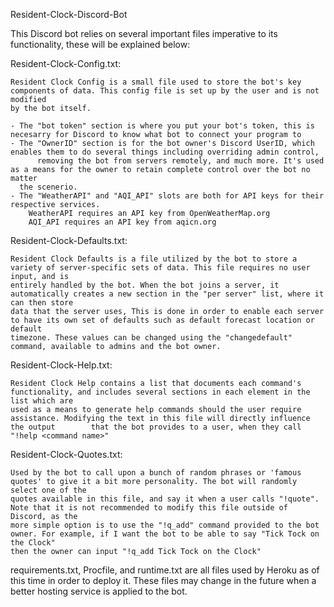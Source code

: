 Resident-Clock-Discord-Bot

This Discord bot relies on several important files imperative to its functionality, these will be explained below:

Resident-Clock-Config.txt:
	
	Resident Clock Config is a small file used to store the bot's key components of data. This config file is set up by the user and is not modified
	by the bot itself.

	- The "bot token" section is where you put your bot's token, this is necesarry for Discord to know what bot to connect your program to
	- The "OwnerID" section is for the bot owner's Discord UserID, which enables them to do several things including overriding admin control,
          removing the bot from servers remotely, and much more. It's used as a means for the owner to retain complete control over the bot no matter
	  the scenerio.
	- The "WeatherAPI" and "AQI_API" slots are both for API keys for their respective services.
		WeatherAPI requires an API key from OpenWeatherMap.org
		AQI_API requires an API key from aqicn.org

Resident-Clock-Defaults.txt:
	
	Resident Clock Defaults is a file utilized by the bot to store a variety of server-specific sets of data. This file requires no user input, and is
	entirely handled by the bot. When the bot joins a server, it automatically creates a new section in the "per server" list, where it can then store 
	data that the server uses, This is done in order to enable each server to have its own set of defaults such as default forecast location or default
	timezone. These values can be changed using the "changedefault" command, available to admins and the bot owner.

Resident-Clock-Help.txt:

	Resident Clock Help contains a list that documents each command's functionality, and includes several sections in each element in the list which are
	used as a means to generate help commands should the user require assistance. Modifying the text in this file will directly influence the output 	 	that the bot provides to a user, when they call "!help <command name>"

Resident-Clock-Quotes.txt:

	Used by the bot to call upon a bunch of random phrases or 'famous quotes' to give it a bit more personality. The bot will randomly select one of the
	quotes available in this file, and say it when a user calls "!quote". Note that it is not recommended to modify this file outside of Discord, as the
	more simple option is to use the "!q_add" command provided to the bot owner. For example, if I want the bot to be able to say "Tick Tock on the Clock"
	then the owner can input "!q_add Tick Tock on the Clock"

requirements.txt, Procfile, and runtime.txt are all files used by Heroku as of this time in order to deploy it. These files may change in the future
when a better hosting service is applied to the bot.